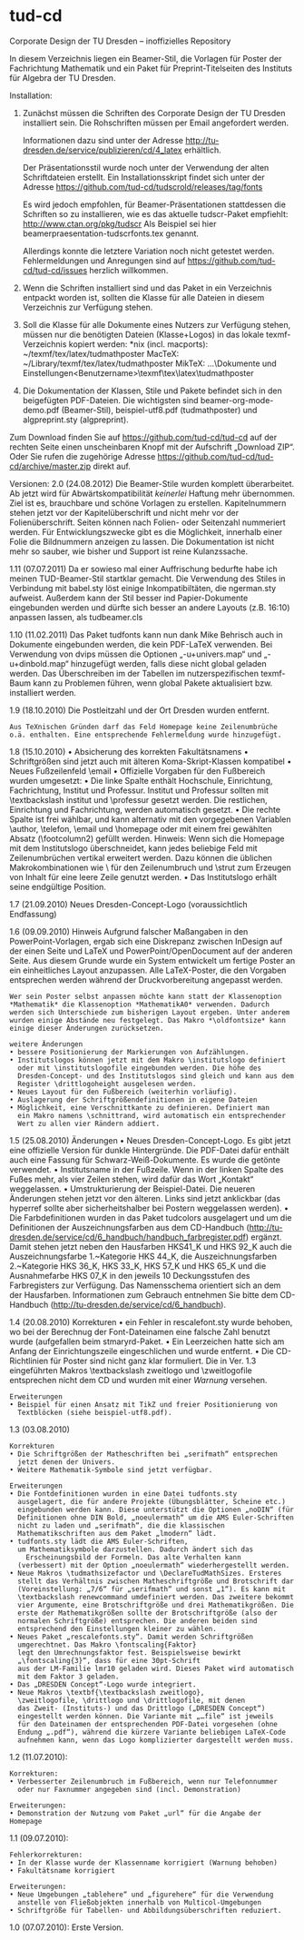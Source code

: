 tud-cd
======

Corporate Design der TU Dresden – inoffizielles Repository

In diesem Verzeichnis liegen ein Beamer-Stil, die Vorlagen für Poster
der Fachrichtung Mathematik und ein Paket für Preprint-Titelseiten des
Instituts für Algebra der TU Dresden.

Installation: 

1. Zunächst müssen die Schriften des Corporate Design der TU Dresden
   installiert sein. Die Rohschriften müssen per Email angefordert
   werden.

   Informationen dazu sind unter der Adresse 
   http://tu-dresden.de/service/publizieren/cd/4_latex
   erhältlich.

   Der Präsentationsstil wurde noch unter der
   Verwendung der alten Schriftdateien erstellt.
   Ein Installationsskript findet sich unter der Adresse
   https://github.com/tud-cd/tudscrold/releases/tag/fonts
   
   Es wird jedoch empfohlen, für Beamer-Präsentationen stattdessen die
   Schriften so zu installieren, wie es das aktuelle tudscr-Paket
   empfiehlt: http://www.ctan.org/pkg/tudscr
   Als Beispiel sei hier beamerpraesentation-tudscrfonts.tex genannt.

   Allerdings konnte die letztere Variation noch nicht getestet werden. 
   Fehlermeldungen und Anregungen sind auf https://github.com/tud-cd/tud-cd/issues herzlich willkommen.

2. Wenn die Schriften installiert sind und das Paket in ein Verzeichnis entpackt
   worden ist, sollten die Klasse für alle Dateien in diesem Verzeichnis zur 
   Verfügung stehen.

3. Soll die Klasse für alle Dokumente eines Nutzers zur Verfügung stehen, müssen
   nur die benötigten Dateien (Klasse+Logos) in das lokale texmf-Verzeichnis
   kopiert werden:
	*nix (incl. macports): ~/texmf/tex/latex/tudmathposter
	MacTeX: ~/Library/texmf/tex/latex/tudmathposter
	MikTeX: ...\Dokumente und Einstellungen\<Benutzername>\texmf\tex\latex\tudmathposter

4. Die Dokumentation der Klassen, Stile und Pakete befindet sich in
   den beigefügten PDF-Dateien.  Die wichtigsten sind
   beamer-org-mode-demo.pdf (Beamer-Stil), beispiel-utf8.pdf
   (tudmathposter) und algpreprint.sty (algpreprint).

Zum Download finden Sie auf https://github.com/tud-cd/tud-cd auf der
rechten Seite einen unscheinbaren Knopf mit der Aufschrift „Download
ZIP“. Oder Sie rufen die zugehörige Adresse
https://github.com/tud-cd/tud-cd/archive/master.zip direkt auf.


Versionen:
2.0 (24.08.2012)
	Die Beamer-Stile wurden komplett überarbeitet. Ab jetzt wird für
	Abwärtskompatibilität *keinerlei* Haftung mehr übernommen. Ziel
	ist es, brauchbare und schöne Vorlagen zu erstellen. Kapitelnummern
	stehen jetzt vor der Kapitelüberschrift und nicht mehr vor der
	Folienüberschrift. Seiten können nach Folien- oder Seitenzahl
	nummeriert werden. Für Entwicklungszwecke gibt es die Möglichkeit,
	innerhalb einer Folie die Bildnummern anzeigen zu lassen. Die
	Dokumentation ist nicht mehr so sauber, wie bisher und Support ist
	reine Kulanzssache.

1.11 (07.07.2011)
	Da er sowieso mal einer Auffrischung bedurfte habe ich meinen
	TUD-Beamer-Stil startklar gemacht. Die Verwendung des Stiles in
	Verbindung mit babel.sty löst einige Inkompatibiltäten, die
	ngerman.sty aufweist. Außerdem kann der Stil besser ind
	Papier-Dokumente eingebunden werden und dürfte sich besser an andere
	Layouts (z.B. 16:10) anpassen lassen, als tudbeamer.cls

1.10 (11.02.2011)
	Das Paket tudfonts kann nun dank Mike Behrisch auch in Dokumente
	eingebunden werden, die kein PDF-LaTeX verwenden. Bei Verwendung von
	dvips müssen die Optionen „-u+univers.map“ und „-u+dinbold.map“
	hinzugefügt werden, falls diese nicht global geladen werden. Das
	Überschreiben im der Tabellen im nutzerspezifischen texmf-Baum kann
	zu Problemen führen, wenn global Pakete aktualisiert bzw. installiert
	werden.

1.9 (18.10.2010)
	Die Postleitzahl und der Ort Dresden wurden entfernt.

	Aus TeXnischen Gründen darf das Feld Homepage keine Zeilenumbrüche
	o.ä. enthalten. Eine entsprechende Fehlermeldung wurde hinzugefügt.

1.8 (15.10.2010)
	• Absicherung des korrekten Fakultätsnamens
	• Schriftgrößen sind jetzt auch mit älteren Koma-Skript-Klassen
	  kompatibel
	• Neues Fußzeilenfeld \email
	• Offizielle Vorgaben für den Fußbereich wurden umgesetzt:
		• Die linke Spalte enthält Hochschule, Einrichtung,
		  Fachrichtung, Institut und Professur. 
		  Institut und Professur sollten mit \textbackslash institut
		  und \professur gesetzt werden. Die restlichen, Einrichtung
                  und Fachrichtung, werden automatisch gesetzt.
		• Die rechte Spalte ist frei wählbar, und kann alternativ mit
		  den vorgegebenen Variablen \author, \telefon, \email und
		  \homepage oder mit einem frei gewählten Absatz
		  (\footcolumn2) gefüllt werden.
		Hinweis: Wenn sich die Homepage mit dem Institutslogo
		  überschneidet, kann jedes beliebige Feld mit Zeilenumbrüchen
		  vertikal erweitert werden. Dazu können die üblichen
		  Makrokombinationen wie \\ für den Zeilenumbruch und \strut
		  zum Erzeugen von Inhalt für eine leere Zeile genutzt werden.
	• Das Institutslogo erhält seine endgültige Position.


1.7 (21.09.2010)
	Neues Dresden-Concept-Logo (voraussichtlich Endfassung)

1.6 (09.09.2010)
    Hinweis
	Aufgrund falscher Maßangaben in den PowerPoint-Vorlagen, ergab sich
	eine Diskrepanz zwischen InDesign auf der einen Seite und LaTeX und
	PowerPoint/OpenDocument auf der anderen Seite. Aus diesem Grunde wurde
	ein System entwickelt um fertige Poster an ein einheitliches Layout
	anzupassen. Alle LaTeX-Poster, die den Vorgaben entsprechen werden
	während der Druckvorbereitung angepasst werden.
	
	Wer sein Poster selbst anpassen möchte kann statt der Klassenoption
	*Mathematik* die Klassenoption *MathematikA0* verwenden. Dadurch
	werden sich Unterschiede zum bisherigen Layout ergeben. Unter anderem
	wurden einige Abstände neu festgelegt. Das Makro *\oldfontsize* kann
	einige dieser Änderungen zurücksetzen.

    weitere Änderungen
	• bessere Positionierung der Markierungen von Aufzählungen.
	• Institutslogos können jetzt mit dem Makro \institutslogo definiert
	  oder mit \institutslogofile eingebunden werden. Die höhe des
	  Dresden-Concept- und des Institutslogos sind gleich und kann aus dem
	  Register \drittlogoheight ausgelesen werden.
	• Neues Layout für den Fußbereich (weiterhin vorläufig).
	• Auslagerung der Schriftgrößendefinitionen in eigene Dateien
	• Möglichkeit, eine Verschnittkante zu definieren. Definiert man
	  ein Makro namens \schnittrand, wird automatisch ein entsprechender
	  Wert zu allen vier Rändern addiert. 

1.5 (25.08.2010)
    Änderungen
	• Neues Dresden-Concept-Logo. Es gibt jetzt eine offizielle Version
	  für dunkle Hintergründe. Die PDF-Datei dafür enthält auch eine
	  Fassung für Schwarz-Weiß-Dokumente. Es wurde die getönte verwendet.
	• Institutsname in der Fußzeile. Wenn in der linken Spalte des Fußes
	  mehr, als vier Zeilen stehen, wird dafür das Wort „Kontakt“
	  weggelassen.
	• Umstrukturierung der Beispiel-Datei. Die neueren Änderungen
	  stehen jetzt vor den älteren. Links sind jetzt anklickbar (das
	  hyperref sollte aber sicherheitshalber bei Postern weggelassen
	  werden).
	• Die Farbdefinitionen wurden in das Paket tudcolors ausgelagert und
	  um die Definitionen der Auszeichnungsfarben aus dem CD-Handbuch
	  (http://tu-dresden.de/service/cd/6_handbuch/handbuch_farbregister.pdf)
	  ergänzt.
	  Damit stehen jetzt neben den Hausfarben HKS41_K und HKS 92_K auch
	  die Auszeichnungsfarbe 1.~Kategorie HKS 44_K, die
	  Auszeichnungsfarben 2.~Kategorie HKS 36_K, HKS 33_K, HKS 57_K und
	  HKS 65_K und die Ausnahmefarbe HKS 07_K in den jeweils 10
	  Deckungsstufen des Farbregisters zur Verfügung. Das Namensschema
	  orientiert sich an dem der Hausfarben.
  	  Informationen zum Gebrauch entnehmen Sie bitte dem CD-Handbuch
	  (http://tu-dresden.de/service/cd/6_handbuch).

1.4 (20.08.2010)
    Korrekturen
	• ein Fehler in rescalefont.sty wurde behoben, wo bei der
	  Berechnug der Font-Dateinamen eine falsche Zahl benutzt wurde
	  (aufgefallen beim stmaryrd-Paket.
 	• Ein Leerzeichen hatte sich am Anfang der Einrichtungszeile
 	  eingeschlichen und wurde entfernt.
 	• Die CD-Richtlinien für Poster sind nicht ganz klar
 	  formuliert. Die in Ver. 1.3 eingeführten Makros \textbackslash
	  zweitlogo und \zweitlogofile entsprechen nicht dem
 	  CD und wurden mit einer *Warnung* versehen.
    
    Erweiterungen
	• Beispiel für einen Ansatz mit TikZ und freier Positionierung von
	  Textblöcken (siehe beispiel-utf8.pdf).

1.3 (03.08.2010)

    Korrekturen
	• Die Schriftgrößen der Matheschriften bei „serifmath“ entsprechen
	  jetzt denen der Univers.
	• Weitere Mathematik-Symbole sind jetzt verfügbar.

    Erweiterungen
	• Die Fontdefinitionen wurden in eine Datei tudfonts.sty
	  ausgelagert, die für andere Projekte (Übungsblätter, Scheine etc.)
	  eingebunden werden kann. Diese unterstützt die Optionen „noDIN“ (für 
	  Definitionen ohne DIN Bold, „noeulermath“ um die AMS Euler-Schriften
	  nicht zu laden und „serifmath“, die die klassischen
	  Mathematikschriften aus dem Paket „lmodern“ lädt.
	• tudfonts.sty lädt die AMS Euler-Schriften,
	  um Mathematiksymbole darzustellen. Dadurch ändert sich das
	    Erscheinungsbild der Formeln. Das alte Verhalten kann
	  (verbessert) mit der Option „noeulermath“ wiederhergestellt werden.
	• Neue Makros \tudmathsizefactor und \DeclareTudMathSizes. Ersteres
	  stellt das Verhältnis zwischen Matheschriftgröße und Brotschrift dar
	  (Voreinstellung: „7/6“ für „serifmath“ und sonst „1“). Es kann mit
	  \textbackslash renewcommand umdefiniert werden. Das zweitere bekommt
	  vier Argumente, eine Brotschriftgröße und drei Mathematikgrößen. Die
	  erste der Mathematikgrößen sollte der Brotschriftgröße (also der
	  normalen Schriftgröße) entsprechen. Die anderen beiden sind
	  entsprechend den Einstellungen kleiner zu wählen.
	• Neues Paket „rescalefonts.sty“. Damit werden Schriftgrößen
	  umgerechtnet. Das Makro \fontscaling{Faktor}
	  legt den Umrechnungsfaktor fest. Beispielsweise bewirkt
	  „\fontscaling{3}“, dass für eine 30pt-Schrift
	  aus der LM-Familie lmr10 geladen wird. Dieses Paket wird automatisch
	  mit dem Faktor 3 geladen.
	• Das „DRESDEN Concept“-Logo wurde integriert.
	• Neue Makros \textbf{\textbackslash zweitlogo},
	  \zweitlogofile, \drittlogo und \drittlogofile, mit denen
	  das Zweit- (Instituts-) und das Drittlogo („DRESDEN Concept“)
	  eingestellt werden können. Die Variante mit „…file“ ist jeweils
	  für den Dateinamen der entsprechenden PDF-Datei vorgesehen (ohne
	  Endung „.pdf“), während die kürzere Variante beliebigen LaTeX-Code
	  aufnehmen kann, wenn das Logo komplizierter dargestellt werden muss.


1.2 (11.07.2010):

    Korrekturen:
	• Verbesserter Zeilenumbruch im Fußbereich, wenn nur Telefonnummer 
	  oder nur Faxnummer angegeben sind (incl. Demonstration)

    Erweiterungen:
	• Demonstration der Nutzung vom Paket „url“ für die Angabe der Homepage


1.1 (09.07.2010): 

    Fehlerkorrekturen:
	• In der Klasse wurde der Klassenname korrigiert (Warnung behoben)
	• Fakultätsname korrigiert

    Erweiterungen:
	• Neue Umgebungen „tablehere“ und „figurehere“ für die Verwendung
	  anstelle von Fließobjekten innerhalb von Multicol-Umgebungen
	• Schriftgröße für Tabellen- und Abbildungsüberschriften reduziert.

1.0 (07.07.2010): Erste Version.
